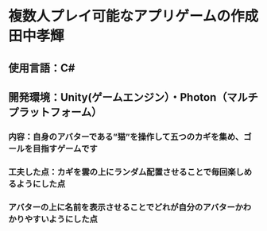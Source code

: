 # 複数人プレイ可能なアプリゲームの作成　　　　　           田中孝輝
## 使用言語：C#
## 開発環境：Unity(ゲームエンジン）・Photon（マルチプラットフォーム）
### 内容：自身のアバターである”猫”を操作して五つのカギを集め、ゴールを目指すゲームです
### 工夫した点：カギを雲の上にランダム配置させることで毎回楽しめるようにした点
###             アバターの上に名前を表示させることでどれが自分のアバターかわかりやすいようにした点
